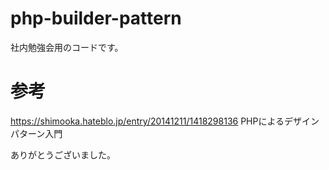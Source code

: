 # php-builder-pattern
社内勉強会用のコードです。

# 参考
https://shimooka.hateblo.jp/entry/20141211/1418298136
PHPによるデザインパターン入門

ありがとうございました。

